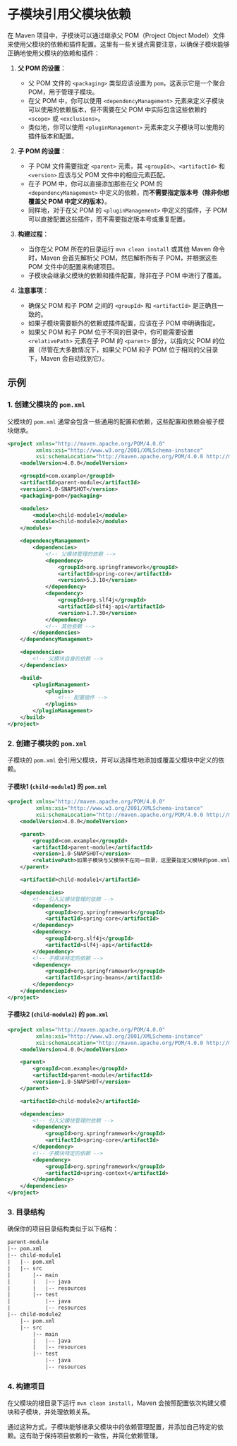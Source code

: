 # 子模块引用父模块依赖

在 Maven 项目中，子模块可以通过继承父 POM（Project Object Model）文件来使用父模块的依赖和插件配置。这里有一些关键点需要注意，以确保子模块能够正确地使用父模块的依赖和插件：

1. **父 POM 的设置**：
   - 父 POM 文件的 `<packaging>` 类型应该设置为 `pom`，这表示它是一个聚合 POM，用于管理子模块。
   - 在父 POM 中，你可以使用 `<dependencyManagement>` 元素来定义子模块可以使用的依赖版本，但不需要在父 POM 中实际包含这些依赖的 `<scope>` 或 `<exclusions>`。
   - 类似地，你可以使用 `<pluginManagement>` 元素来定义子模块可以使用的插件版本和配置。

2. **子 POM 的设置**：
   - 子 POM 文件需要指定 `<parent>` 元素，其 `<groupId>`、`<artifactId>` 和 `<version>` 应该与父 POM 文件中的相应元素匹配。
   - 在子 POM 中，你可以直接添加那些在父 POM 的 `<dependencyManagement>` 中定义的依赖，而**不需要指定版本号（除非你想覆盖父 POM 中定义的版本）**。
   - 同样地，对于在父 POM 的 `<pluginManagement>` 中定义的插件，子 POM 可以直接配置这些插件，而不需要指定版本号或重复配置。

3. **构建过程**：
   - 当你在父 POM 所在的目录运行 `mvn clean install` 或其他 Maven 命令时，Maven 会首先解析父 POM，然后解析所有子 POM，并根据这些 POM 文件中的配置来构建项目。
   - 子模块会继承父模块的依赖和插件配置，除非在子 POM 中进行了覆盖。

4. **注意事项**：
   - 确保父 POM 和子 POM 之间的 `<groupId>` 和 `<artifactId>` 是正确且一致的。
   - 如果子模块需要额外的依赖或插件配置，应该在子 POM 中明确指定。
   - 如果父 POM 和子 POM 位于不同的目录中，你可能需要设置 `<relativePath>` 元素在子 POM 的 `<parent>` 部分，以指向父 POM 的位置（尽管在大多数情况下，如果父 POM 和子 POM 位于相同的父目录下，Maven 会自动找到它）。

## 示例

### 1. 创建父模块的 `pom.xml`

父模块的 `pom.xml` 通常会包含一些通用的配置和依赖，这些配置和依赖会被子模块继承。

```xml
<project xmlns="http://maven.apache.org/POM/4.0.0"
         xmlns:xsi="http://www.w3.org/2001/XMLSchema-instance"
         xsi:schemaLocation="http://maven.apache.org/POM/4.0.0 http://maven.apache.org/xsd/maven-4.0.0.xsd">
    <modelVersion>4.0.0</modelVersion>

    <groupId>com.example</groupId>
    <artifactId>parent-module</artifactId>
    <version>1.0-SNAPSHOT</version>
    <packaging>pom</packaging>

    <modules>
        <module>child-module1</module>
        <module>child-module2</module>
    </modules>

    <dependencyManagement>
        <dependencies>
            <!-- 父模块管理的依赖 -->
            <dependency>
                <groupId>org.springframework</groupId>
                <artifactId>spring-core</artifactId>
                <version>5.3.10</version>
            </dependency>
            <dependency>
                <groupId>org.slf4j</groupId>
                <artifactId>slf4j-api</artifactId>
                <version>1.7.30</version>
            </dependency>
            <!-- 其他依赖 -->
        </dependencies>
    </dependencyManagement>

    <dependencies>
        <!-- 父模块自身的依赖 -->
    </dependencies>

    <build>
        <pluginManagement>
            <plugins>
                <!-- 配置插件 -->
            </plugins>
        </pluginManagement>
    </build>
</project>
```

### 2. 创建子模块的 `pom.xml`

子模块的 `pom.xml` 会引用父模块，并可以选择性地添加或覆盖父模块中定义的依赖。

#### 子模块1 (`child-module1`) 的 `pom.xml`

```xml
<project xmlns="http://maven.apache.org/POM/4.0.0"
         xmlns:xsi="http://www.w3.org/2001/XMLSchema-instance"
         xsi:schemaLocation="http://maven.apache.org/POM/4.0.0 http://maven.apache.org/xsd/maven-4.0.0.xsd">
    <modelVersion>4.0.0</modelVersion>

    <parent>
        <groupId>com.example</groupId>
        <artifactId>parent-module</artifactId>
        <version>1.0-SNAPSHOT</version>
        <relativePath>如果子模块与父模块不在同一目录，这里要指定父模块的pom.xml</relativePath>
    </parent>

    <artifactId>child-module1</artifactId>

    <dependencies>
        <!-- 引入父模块管理的依赖 -->
        <dependency>
            <groupId>org.springframework</groupId>
            <artifactId>spring-core</artifactId>
        </dependency>
        <dependency>
            <groupId>org.slf4j</groupId>
            <artifactId>slf4j-api</artifactId>
        </dependency>
        <!-- 子模块特定的依赖 -->
        <dependency>
            <groupId>org.springframework</groupId>
            <artifactId>spring-beans</artifactId>
        </dependency>
    </dependencies>
</project>
```

#### 子模块2 (`child-module2`) 的 `pom.xml`

```xml
<project xmlns="http://maven.apache.org/POM/4.0.0"
         xmlns:xsi="http://www.w3.org/2001/XMLSchema-instance"
         xsi:schemaLocation="http://maven.apache.org/POM/4.0.0 http://maven.apache.org/xsd/maven-4.0.0.xsd">
    <modelVersion>4.0.0</modelVersion>

    <parent>
        <groupId>com.example</groupId>
        <artifactId>parent-module</artifactId>
        <version>1.0-SNAPSHOT</version>
    </parent>

    <artifactId>child-module2</artifactId>

    <dependencies>
        <!-- 引入父模块管理的依赖 -->
        <dependency>
            <groupId>org.springframework</groupId>
            <artifactId>spring-core</artifactId>
        </dependency>
        <!-- 子模块特定的依赖 -->
        <dependency>
            <groupId>org.springframework</groupId>
            <artifactId>spring-context</artifactId>
        </dependency>
    </dependencies>
</project>
```

### 3. 目录结构

确保你的项目目录结构类似于以下结构：

```txt
parent-module
|-- pom.xml
|-- child-module1
|   |-- pom.xml
|   |-- src
|       |-- main
|       |   |-- java
|       |   |-- resources
|       |-- test
|           |-- java
|           |-- resources
|-- child-module2
    |-- pom.xml
    |-- src
        |-- main
        |   |-- java
        |   |-- resources
        |-- test
            |-- java
            |-- resources
```

### 4. 构建项目

在父模块的根目录下运行 `mvn clean install`，Maven 会按照配置依次构建父模块和子模块，并处理依赖关系。

通过这种方式，子模块能够继承父模块中的依赖管理配置，并添加自己特定的依赖。这有助于保持项目依赖的一致性，并简化依赖管理。
